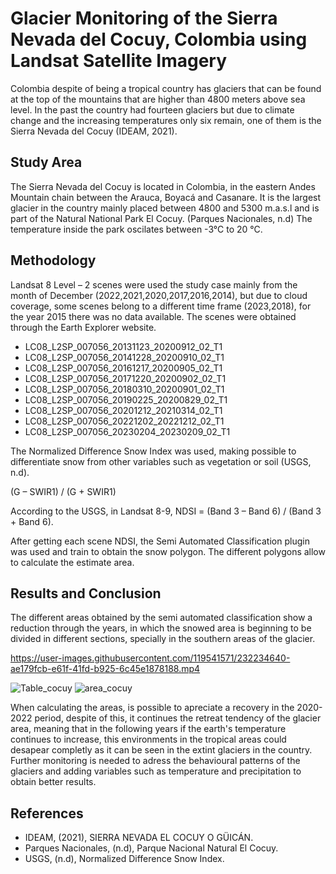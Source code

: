 # Glacier Monitoring of the Sierra Nevada del Cocuy, Colombia using Landsat Satellite Imagery 

Colombia despite of being a tropical country has glaciers that can be found at the top of the mountains that are higher than 4800 meters above sea level. In the past the country had fourteen glaciers but due to climate change and the increasing temperatures only six remain, one of them is the Sierra Nevada del Cocuy (IDEAM, 2021).

## Study Area
The Sierra Nevada del Cocuy is located in Colombia, in the eastern Andes Mountain chain between the Arauca, Boyacá and Casanare. It is the largest glacier in the country mainly placed between 4800 and 5300 m.a.s.l and is part of the Natural National Park El Cocuy. (Parques Nacionales, n.d) The temperature inside the park oscilates between -3°C to 20 °C.

## Methodology

Landsat 8 Level – 2 scenes were used the study case mainly from the month of December (2022,2021,2020,2017,2016,2014), but due to cloud coverage, some scenes belong to a different time frame (2023,2018), for the year 2015 there was no data available. The scenes were obtained through the Earth Explorer website. 

- LC08_L2SP_007056_20131123_20200912_02_T1
- LC08_L2SP_007056_20141228_20200910_02_T1
- LC08_L2SP_007056_20161217_20200905_02_T1
- LC08_L2SP_007056_20171220_20200902_02_T1
- LC08_L2SP_007056_20180310_20200901_02_T1
- LC08_L2SP_007056_20190225_20200829_02_T1
- LC08_L2SP_007056_20201212_20210314_02_T1
- LC08_L2SP_007056_20221202_20221212_02_T1
- LC08_L2SP_007056_20230204_20230209_02_T1

The Normalized Difference Snow Index was used, making possible to differentiate snow from other variables such as vegetation or soil (USGS, n.d).

(G – SWIR1) / (G + SWIR1)

According to the USGS, in Landsat 8-9, NDSI = (Band 3 – Band 6) / (Band 3 + Band 6).

After getting each scene NDSI, the Semi Automated Classification plugin was used and train to obtain the snow polygon. The different polygons allow to calculate the estimate area. 

## Results and Conclusion

The different areas obtained by the semi automated classification show a reduction through the years, in which the snowed area is beginning to be divided in different sections, specially in the southern areas of the glacier.

https://user-images.githubusercontent.com/119541571/232234640-ae179fcb-e61f-41fd-b925-6c45e1878188.mp4

![Table_cocuy](https://user-images.githubusercontent.com/119541571/232345451-9fab28c5-238e-4262-8010-53b07a27b26a.jpg)
![area_cocuy](https://user-images.githubusercontent.com/119541571/232345732-c906166b-3990-4f1b-a716-9e25151d94c9.jpg)

When calculating the areas, is possible to apreciate a recovery in the 2020-2022 period, despite of this, it continues the retreat tendency of the glacier area, meaning that in the following years if the earth's temperature continues to increase, this environments in the tropical areas could desapear completly as it can be seen in the extint glaciers in the country. Further monitoring is needed to adress the behavioural patterns of the glaciers and adding variables such as temperature and precipitation to obtain better results.

## References

- IDEAM, (2021), SIERRA NEVADA EL COCUY O GÜICÁN.
- Parques Nacionales, (n.d), Parque Nacional Natural El Cocuy.
- USGS, (n.d), Normalized Difference Snow Index.



